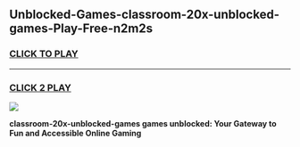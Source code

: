 
## Unblocked-Games-classroom-20x-unblocked-games-Play-Free-n2m2s
<h3>
<a href="https://premium76.site?title=classroom-20x-unblocked-games&ref=17A">CLICK TO PLAY</a></h3>
<hr>

<h3>
<a href="https://premium76.site?title=classroom-20x-unblocked-games&ref=17A">CLICK 2 PLAY</a>
  
</h3>

<a href="https://premium76.site?title=classroom-20x-unblocked-games&ref=17A"><img src="https://clearcache.store/games.png"></a>


**classroom-20x-unblocked-games games unblocked: Your Gateway to Fun and Accessible Online Gaming**
